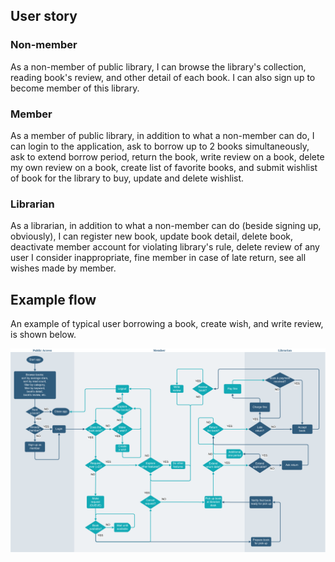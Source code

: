 ## User story
### Non-member
As a non-member of public library, I can browse the library's collection, reading book's review, and other detail of each book. I can also sign up to become member of this library.
### Member
As a member of public library, in addition to what a non-member can do, I can login to the application, ask to borrow up to 2 books simultaneously, ask to extend borrow period, return the book, write review on a book, delete my own review on a book, create list of favorite books, and submit wishlist of book for the library to buy, update and delete wishlist.
### Librarian
As a librarian, in addition to what a non-member can do (beside signing up, obviously), I can register new book, update book detail, delete book, deactivate member account for violating library's rule, delete review of any user I consider inappropriate, fine member in case of late return, see all wishes made by member.

## Example flow
An example of typical user borrowing a book, create wish, and write review, is shown below.

![example flow](flowchart.png)